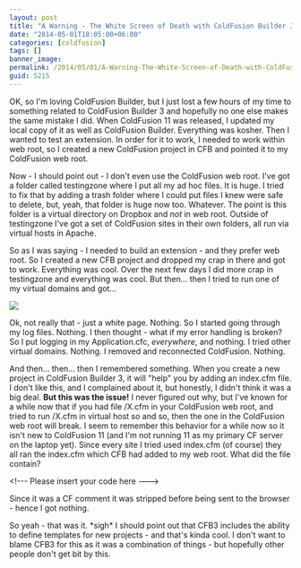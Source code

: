 ```yaml
---
layout: post
title: "A Warning - The White Screen of Death with ColdFusion Builder 3"
date: "2014-05-01T18:05:00+06:00"
categories: [coldfusion]
tags: []
banner_image: 
permalink: /2014/05/01/A-Warning-The-White-Screen-of-Death-with-ColdFusion-Builder-3
guid: 5215
---
```


<p>
OK, so I'm loving ColdFusion Builder, but I just lost a few hours of my time to something related to ColdFusion Builder 3 and hopefully no one else makes the same mistake I did. When ColdFusion 11 was released, I updated my local copy of it as well as ColdFusion Builder. Everything was kosher. Then I wanted to test an extension. In order for it to work, I needed to work within web root, so I created a new ColdFusion project in CFB and pointed it to my ColdFusion web root.
</p>
<!--more-->
<p>
Now - I should point out - I don't even use the ColdFusion web root. I've got a folder called testingzone where I put all my ad hoc files. It is huge. I tried to fix that by adding a trash folder where I could put files I knew were safe to delete, but, yeah, that folder is huge now too. Whatever. The point is this folder is a virtual directory on Dropbox and <i>not</i> in web root. Outside of testingzone I've got a set of ColdFusion sites in their own folders, all run via virtual hosts in Apache.
</p>

<p>
So as I was saying - I needed to build an extension - and they prefer web root. So I created a new CFB project and dropped my crap in there and got to work. Everything was cool. Over the next few days I did more crap in testingzone and everything was cool. But then... then I tried to run one of my virtual domains and got...
</p>

<p>
<img src="https://static.raymondcamden.com/images/wall.jpg" />
</p>

<p>
Ok, not really that - just a white page. Nothing. So I started going through my log files. Nothing. I then thought - what if my error handling is broken? So I put logging in my Application.cfc, <i>everywhere</i>, and nothing. I tried other virtual domains. Nothing. I removed and reconnected ColdFusion. Nothing.
</p>

<p>
And then... then... then I remembered something. When you create a new project in ColdFusion Builder 3, it will "help" you by adding an index.cfm file. I don't like this, and I complained about it, but honestly, I didn't think it was a big deal. <strong>But this was the issue!</strong> I never figured out why, but I've known for a while now that if you had file /X.cfm in your ColdFusion web root, and tried to run /X.cfm in virtual host so and so, then the one in the ColdFusion web root will break. I seem to remember this behavior for a while now so it isn't new to ColdFusion 11 (and I'm not running 11 as my primary CF server on the laptop yet). Since every site I tried used index.cfm (of course) they all ran the index.cfm which CFB had added to my web root. What did the file contain?
</p>

<p>
&lt;!--- Please insert your code here ---&gt;
</p>

<p>
Since it was a CF comment it was stripped before being sent to the browser - hence I got nothing.
</p>

<p>
So yeah - that was it. *sigh* I should point out that CFB3 includes the ability to define templates for new projects - and that's kinda cool. I don't want to blame CFB3 for this as it was a combination of things - but hopefully other people don't get bit by this.
</p>